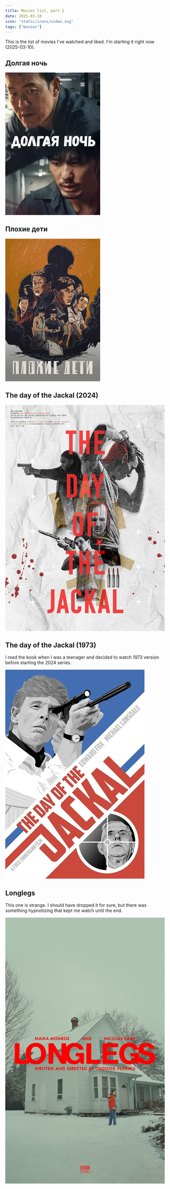 ```yaml
---
title: Movies list, part I
date: 2025-03-10
icon: "static/icons/video.svg"
tags: ["movies"]
---
```


This is the list of movies I've watched and liked.
I'm starting it right now (2025-03-10).

## Долгая ночь

![Долгая ночь](night.png)

## Плохие дети

![Плохие дети](badkids.png)

## The day of the Jackal (2024)

![The day of the Jackal](jackal-2024.png)

## The day of the Jackal (1973)

I read the book when I was a teenager and decided to watch 1973 version before
starting the 2024 series.

![The day of the Jackal 1973](jackal-1973.png)

## Longlegs

This one is strange. I should have dropped it for sure, but there was something
hypnotizing that kept me watch until the end.

![Longlegs](longlegs.png)
